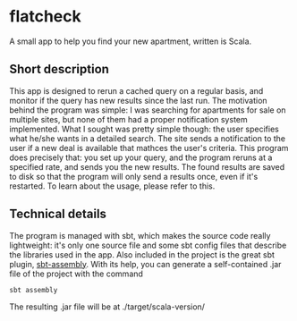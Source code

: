 # flatcheck
A small app to help you find your new apartment, written is Scala.  

## Short description
This app is designed to rerun a cached query on a regular basis, and monitor if the query has new results since the last run. The motivation behind the program was simple: I was searching for apartments for sale on multiple sites, but none of them had a proper notification system implemented. What I sought was pretty simple though: the user specifies what he/she wants in a detailed search. The site sends a notification to the user if a new deal is available that mathces the user's criteria.
This program does precisely that: you set up your query, and the program reruns at a specified rate, and sends you the new results. The found results are saved to disk so that the program will only send a results once, even if it's restarted. To learn about the usage, please refer to this.

## Technical details
The program is managed with sbt, which makes the source code really lightweight: it's only one source file and some sbt config files that describe the libraries used in the app. Also included in the project is the great sbt plugin, [sbt-assembly](https://github.com/sbt/sbt-assembly). With its help, you can generate a self-contained .jar file of the project with the command

`sbt assembly`

The resulting .jar file will be at ./target/scala-version/

